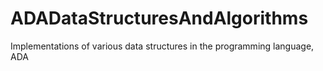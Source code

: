 # ADADataStructuresAndAlgorithms
Implementations of various data structures in the programming language, ADA
